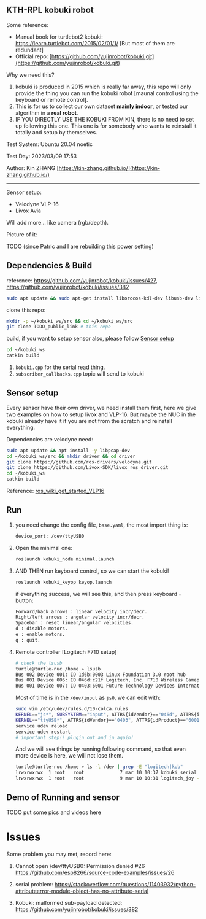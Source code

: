 KTH-RPL kobuki robot
---

Some reference:

- Manual book for turtlebot2 kobuki: https://learn.turtlebot.com/2015/02/01/1/  [But most of them are redundant]
- Official repo: [https://github.com/yujinrobot/kobuki.git](https://github.com/yujinrobot/kobuki.git)

Why we need this? 

1. kobuki is produced in 2015 which is really far away, this repo will only provide the thing you can run the kobuki robot [maunal control using the keyboard or remote control].
2. This is for us to collect our own dataset **mainly indoor**, or tested our algorithm in a **real robot**. 
3. IF YOU DIRECTLY USE THE KOBUKI FROM KIN, there is no need to set up following this one. This one is for somebody who wants to reinstall it totally and setup by themselves.

Test System: Ubuntu 20.04 noetic

Test Day: 2023/03/09 17:53

Author: Kin ZHANG [https://kin-zhang.github.io/](https://kin-zhang.github.io/)

---

Sensor setup:

- Velodyne VLP-16
- Livox Avia

Will add more... like camera (rgb/depth).



Picture of it:

TODO (since Patric and I are rebuilding this power setting)

## Dependencies & Build

reference: https://github.com/yujinrobot/kobuki/issues/427, https://github.com/yujinrobot/kobuki/issues/382

```bash
sudo apt update && sudo apt-get install liborocos-kdl-dev libusb-dev libftdi-dev ros-noetic-joy ros-noetic-ecl-core ros-noetic-ecl-console ros-noetic-ecl-mobile-robot -y
```

clone this repo:
```bash
mkdir -p ~/kobuki_ws/src && cd ~/kobuki_ws/src
git clone TODO_public_link # this repo
```

build, if you want to setup sensor also, please follow [Sensor setup](#Sensor-setup)
```bash
cd ~/kobuki_ws
catkin build
```


1. `kobuki.cpp` for the serial read thing.
2. `subscriber_callbacks.cpp` topic will send to kobuki


## Sensor setup

Every sensor have their own driver, we need install them first, here we give two examples on how to setup livox and VLP-16. But maybe the NUC in the kobuki already have it if you are not from the scratch and reinstall everything.

Dependencies are velodyne need:

```bash
sudo apt update && apt install -y libpcap-dev
cd ~/kobuki_ws/src && mkdir driver && cd driver
git clone https://github.com/ros-drivers/velodyne.git
git clone https://github.com/Livox-SDK/livox_ros_driver.git
cd ~/kobuki_ws
catkin build
```

Reference: [ros_wiki_get_started_VLP16](http://wiki.ros.org/velodyne/Tutorials/Getting%20Started%20with%20the%20Velodyne%20VLP16)

## Run

1. you need change the config file, `base.yaml`, the most import thing is:

   ```bash
   device_port: /dev/ttyUSB0
   ```

2. Open the minimal one:

   ```bash
   roslaunch kobuki_node minimal.launch
   ```

3. AND THEN run keyboard control, so we can start the kobuki!

   ```bash
   roslaunch kobuki_keyop keyop.launch
   ```

   if everything success, we will see this, and then press keyboard `↑` button:

   ```bash
   Forward/back arrows : linear velocity incr/decr.
   Right/left arrows : angular velocity incr/decr.
   Spacebar : reset linear/angular velocities.
   d : disable motors.
   e : enable motors.
   q : quit.
   ```

4. Remote controller [Logitech F710 setup]

   ```bash
   # check the lsusb
   turtle@turtle-nuc /home » lsusb     
   Bus 002 Device 001: ID 1d6b:0003 Linux Foundation 3.0 root hub
   Bus 001 Device 006: ID 046d:c21f Logitech, Inc. F710 Wireless Gamepad [XInput Mode] # <=== joy
   Bus 001 Device 007: ID 0403:6001 Future Technology Devices International, Ltd FT232 Serial (UART) IC # <=== serial
   ```
   Most of time is in the `/dev/input` as `js0`, we can edit with:
   ```bash
   sudo vim /etc/udev/rules.d/10-colca.rules
   KERNEL=="js*", SUBSYSTEM=="input", ATTRS{idVendor}=="046d", ATTRS{idProduct}=="c21f", MODE:="0777",SYMLINK+="logitech_joy"
   KERNEL=="ttyUSB*", ATTRS{idVendor}=="0403", ATTRS{idProduct}=="6001", MODE:="0777",SYMLINK+="kobuki_serial"
   service udev reload
   service udev restart
   # important step!! plugin out and in again!
   ```
   And we will see things by running following command, so that even more device is here, we will not lose them.
   ```bash
   turtle@turtle-nuc /home » ls -l /dev | grep -E "logitech|kob"
   lrwxrwxrwx  1 root   root             7 mar 10 10:37 kobuki_serial -> ttyUSB0
   lrwxrwxrwx  1 root   root             9 mar 10 10:31 logitech_joy -> input/js0
   ```

   
## Demo of Running and sensor

TODO put some pics and videos here



# Issues 

Some problem you may met, record here:

1. Cannot open /dev/ttyUSB0: Permission denied #26 https://github.com/esp8266/source-code-examples/issues/26

2. serial problem: https://stackoverflow.com/questions/11403932/python-attributeerror-module-object-has-no-attribute-serial

3. Kobuki: malformed sub-payload detected: https://github.com/yujinrobot/kobuki/issues/382